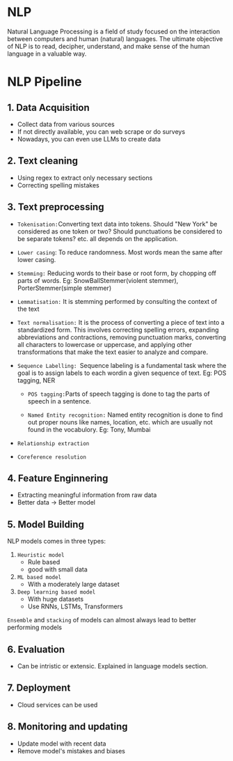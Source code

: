 # NLP
Natural Language Processing is a field of study focused on the interaction between computers and human (natural) languages. The ultimate objective of NLP is to read, decipher, understand, and make sense of the human language in a valuable way.

# NLP Pipeline
## 1. Data Acquisition
- Collect data from various sources
- If not directly available, you can web scrape or do surveys
- Nowadays, you can even use LLMs to create data

## 2. Text cleaning
- Using regex to extract only necessary sections
- Correcting spelling mistakes

## 3. Text preprocessing 
- `Tokenisation:`Converting text data into tokens. Should "New York" be considered as one token or two? Should punctuations be considered to be separate tokens? etc. all depends on the application. 

- `Lower casing`: To reduce randomness. Most words mean the same after lower casing.

- `Stemming:` Reducing words to their base or root form, by chopping off parts of words.
Eg: SnowBallStemmer(violent stemmer), PorterStemmer(simple stemmer)

- `Lemmatisation:` It is stemming performed by consulting the context of the text

- `Text normalisation:` It is the process of converting a piece of text into a standardized form. This involves correcting spelling errors, expanding abbreviations and contractions, removing punctuation marks, converting all characters to lowercase or uppercase, and applying other transformations that make the text easier to analyze and compare.

- `Sequence Labelling: `Sequence labeling is a fundamental task  where the goal is to assign labels to each wordin a given sequence of text. Eg: POS tagging, NER 
  - `POS tagging:`Parts of speech tagging is done to tag the parts of speech in a sentence.

  - `Named Entity recognition:` Named entity recognition is done to find out proper nouns like names, location, etc. which are usually not found in the vocabulory. Eg: Tony, Mumbai
- `Relationship extraction`
- `Coreference resolution`

## 4. Feature Enginnering
- Extracting meaningful information from raw data
- Better data -> Better model

## 5. Model Building
NLP models comes in three types:
1. `Heuristic model` 
   - Rule based
   - good with small data
2. `ML based model`
   - With a moderately large dataset
3. `Deep learning based model`
   - With huge datasets
   - Use RNNs, LSTMs, Transformers   

`Ensemble` and `stacking` of models can almost always lead to better performing models

## 6. Evaluation
- Can be intristic or extensic. Explained in language models section.
## 7. Deployment
- Cloud services can be used
## 8. Monitoring and updating
- Update model with recent data
- Remove model's mistakes and biases